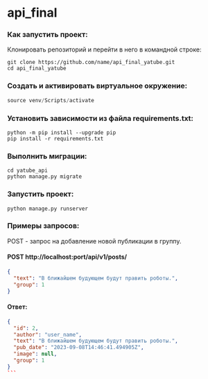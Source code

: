 # api_final
### Как запустить проект:

Клонировать репозиторий и перейти в него в командной строке:
```
git clone https://github.com/name/api_final_yatube.git
cd api_final_yatube
```

### Cоздать и активировать виртуальное окружение:

```python -m venv venv
source venv/Scripts/activate
```

### Установить зависимости из файла requirements.txt:

```
python -m pip install --upgrade pip
pip install -r requirements.txt
```

### Выполнить миграции:

```
cd yatube_api
python manage.py migrate
```

### Запустить проект:

```
python manage.py runserver
```

### Примеры запросов:

POST - запрос на добавление новой публикации в группу.
#### POST http://localhost:port/api/v1/posts/

```json
{
  "text": "В ближайшем будующем будут править роботы.",
  "group": 1
}
```

#### Ответ:

````json
{
  "id": 2,
  "author": "user_name",
  "text": "В ближайшем будующем будут править роботы.",
  "pub_date": "2023-09-08T14:46:41.494905Z",
  "image": null,
  "group": 1
}
```
